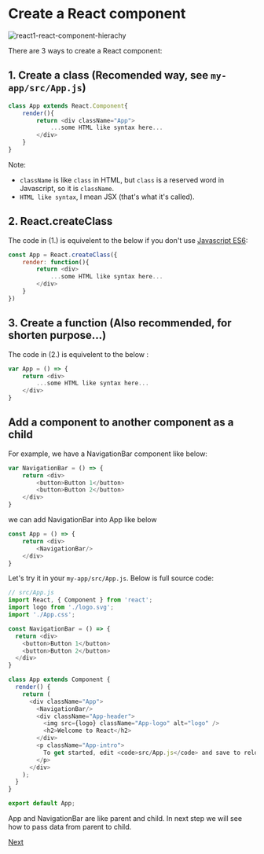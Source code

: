 # Create a React component

![react1-react-component-hierachy](https://github.com/rudyhuynh/front-end-note/blob/master/react1-react-component-hierachy.png "React Component Hierachy")

There are 3 ways to create a React component:
## 1. Create a class (Recomended way, see `my-app/src/App.js`)
````javascript
class App extends React.Component{
    render(){
        return <div className="App">
            ...some HTML like syntax here...
        </div>
    }
}
````

Note: 
* `className` is like `class` in HTML, but `class` is a reserved word in Javascript, so it is `className`.
* `HTML like syntax`, I mean JSX (that's what it's called).

## 2. React.createClass
The code in (1.) is equivelent to the below if you don't use [Javascript ES6](es6plus.md):
````javascript
const App = React.createClass({
    render: function(){
        return <div>
            ...some HTML like syntax here...
        </div>
    }
})
````

## 3. Create a function (Also recommended, for shorten purpose...)
The code in (2.) is equivelent to the below :
````javascript
var App = () => {
    return <div>
        ...some HTML like syntax here...
    </div> 
}
````

## Add a component to another component as a child
For example, we have a NavigationBar component like below:
````javascript
var NavigationBar = () => {
    return <div>
        <button>Button 1</button>
        <button>Button 2</button>
    </div>
}
````
we can add NavigationBar into App like below
````javascript
const App = () => {
    return <div>
        <NavigationBar/>
    </div>
}
````

Let's try it in your `my-app/src/App.js`. Below is full source code:
````javascript
// src/App.js
import React, { Component } from 'react';
import logo from './logo.svg';
import './App.css';

const NavigationBar = () => {
  return <div>
    <button>Button 1</button>
    <button>Button 2</button>
  </div>
}

class App extends Component {
  render() {
    return (
      <div className="App">
        <NavigationBar/>
        <div className="App-header">
          <img src={logo} className="App-logo" alt="logo" />
          <h2>Welcome to React</h2>
        </div>
        <p className="App-intro">
          To get started, edit <code>src/App.js</code> and save to reload.
        </p>
      </div>
    );
  }
}

export default App;

````

App and NavigationBar are like parent and child.
In next step we will see how to pass data from parent to child.

[Next](react4.md)











